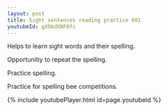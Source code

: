 ```yaml
---
layout: post
title: Sight sentences reading practice 601
youtubeId: gXO6dXNF0fc
---
```

 
 
Helps to learn sight words and their spelling.

Opportunitiy to repeat the spelling. 

Practice spelling. 
 
Practice for spelling bee competitions. 
 
{% include youtubePlayer.html id=page.youtubeId %}
 
 
